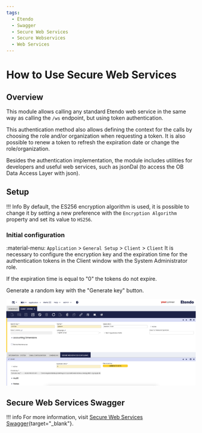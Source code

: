 ```yaml
---
tags:
  - Etendo
  - Swagger
  - Secure Web Services
  - Secure Webservices
  - Web Services
---
```


# How to Use Secure Web Services

## Overview

This module allows calling any standard Etendo web service in the same way as calling the `/ws` endpoint, but using token authentication.

This authentication method also allows defining the context for the calls by choosing the role and/or organization when requesting a token. It is also possible to renew a token to refresh the expiration date or change the role/organization.

Besides the authentication implementation, the module includes utilities for developers and useful web services, such as jsonDal (to access the OB Data Access Layer with json).

## Setup 

!!! Info 
    By default, the ES256 encryption algorithm is used, it is possible to change it by setting a new preference with the `Encryption Algorithm` property and set its value to `HS256`.

### Initial configuration
:material-menu: `Application` > `General Setup` > `Client` > `Client`
It is necessary to configure the encryption key and the expiration time for the authentication tokens in the Client window with the System Administrator role.

If the expiration time is equal to "0" the tokens do not expire.

Generate a random key with the "Generate key" button.

![](../../../assets/developer-guide/etendo-classic/how-to-guides/how-to-use-secure-web-services/SWS.png)


## Secure Web Services Swagger

!!! info
    For more information, visit [Secure Web Services Swagger](https://demo.etendo.cloud/etendo/web/com.smf.securewebservices/doc/#/Login/post_sws_login){target="_blank"}.


